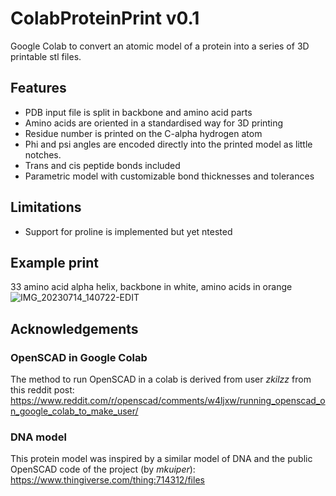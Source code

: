 # ColabProteinPrint v0.1
Google Colab to convert an atomic model of a protein into a series of 3D printable stl files.

## Features
* PDB input file is split in backbone and amino acid parts
* Amino acids are oriented in a standardised way for 3D printing
* Residue number is printed on the C-alpha hydrogen atom
* Phi and psi angles are encoded directly into the printed model as little notches.
* Trans and cis peptide bonds included
* Parametric model with customizable bond thicknesses and tolerances

## Limitations
* Support for proline is implemented but yet ntested

## Example print

33 amino acid alpha helix, backbone in white, amino acids in orange
![IMG_20230714_140722-EDIT](https://github.com/stefanhuber1993/ColabProteinPrint/assets/16330304/8a745b9b-4086-485f-8b5e-9c05a8b3e5e4)


## Acknowledgements

### OpenSCAD in Google Colab
The method to run OpenSCAD in a colab is derived from user _zkilzz_ from this reddit post:
https://www.reddit.com/r/openscad/comments/w4ljxw/running_openscad_on_google_colab_to_make_user/

### DNA model
This protein model was inspired by a similar model of DNA and the public OpenSCAD code of the project (by _mkuiper_):
https://www.thingiverse.com/thing:714312/files
